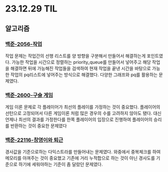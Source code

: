 # 23.12.29 TIL

## 알고리즘

### [백준-2056-작업](https://www.acmicpc.net/problem/2056)

작업 문제는 작업간의 선행 리스트를 양 방향을 구분해서 만들어서 해결하는게 포인트였다.
가능한 작업을 시간으로 정렬하는 priority_queue를 만들어서 넣어주고 해당 작업을 해결하면 뒤에 가능해진 작업들을 검색하여 현재 작업을 끝낸 시간을 바탕으로 가능한 작업의 pq리스트에 넣어주는 방식으로 해결했다. 다양한 그래프와 pq를 활용하는 문제였다.

### [백준-2600-구슬 게임](https://www.acmicpc.net/problem/2600)

게임 이론 문제로 각 플레이어가 최선의 플레이를 가정하는 것이 중요했다. 플레이어의 선턴으로 고정되어서 다른 게임이론 처럼 많은 경우의 수를 고려하지 않아도 됐다. 대신 언제나 최선의 결과를 가정한다를 한쪽 플레이어의 입장으로 진행하여 플레이어의 승리를 반환하는 것이 중요한 문제였다

### [백준-22116-창영이와 퇴근](https://www.acmicpc.net/problem/22116)

경사값을 기준으로하는 다익스트라를 만들어내는 문제였다. 와중에서 중복체크를 하여 메모리를 아껴주는 것이 중요했고 기존에 거리 누적합으로 하는 것이 아닌 경사도를 기준으로 하기에 세워야하는 기준이 좀 달랐던 문제였다.
